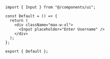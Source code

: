 ﻿```tsx
import { Input } from "@/components/ui";

const Default = () => {
  return (
    <div className="max-w-xl">
      <Input placeholder="Enter Username" />
    </div>
  );
};

export { Default };

```
